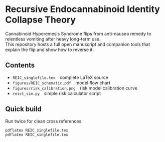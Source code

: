 # Recursive Endocannabinoid Identity Collapse Theory

Cannabinoid Hyperemesis Syndrome flips from anti-nausea remedy to relentless vomiting after heavy long-term use.  
This repository hosts a full open manuscript and companion tools that explain the flip and show how to reverse it.

## Contents

* `REIC_singlefile.tex` complete LaTeX source  
* `figures/REIC_schematic.pdf` model flow chart  
* `figures/risk_calibration.png` risk model calibration curve  
* `reict_sim.py` simple risk calculator script

## Quick build

Run twice for clean cross references.

```bash
pdflatex REIC_singlefile.tex
pdflatex REIC_singlefile.tex
